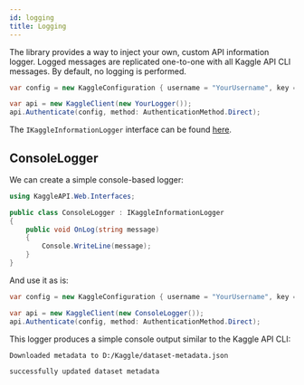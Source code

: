 ```yaml
---
id: logging
title: Logging
---
```


The library provides a way to inject your own, custom API information logger. Logged messages are replicated one-to-one with all Kaggle API CLI messages. By default, no logging is performed.

```csharp
var config = new KaggleConfiguration { username = "YourUsername", key = "YourKey" };

var api = new KaggleClient(new YourLogger());
api.Authenticate(config, method: AuthenticationMethod.Direct);
```

The `IKaggleInformationLogger` interface can be found [here](https://github.com/PetterPet01/KagglAPI-NET/blob/master/KagglAPI.Web/Interfaces/IKaggleInformationLogger.cs).

## ConsoleLogger

We can create a simple console-based logger:

```csharp
using KaggleAPI.Web.Interfaces;

public class ConsoleLogger : IKaggleInformationLogger
{
    public void OnLog(string message)
    {
        Console.WriteLine(message);
    }
}
```

And use it as is:

```csharp
var config = new KaggleConfiguration { username = "YourUsername", key = "YourKey" };

var api = new KaggleClient(new ConsoleLogger());
api.Authenticate(config, method: AuthenticationMethod.Direct);
```

This logger produces a simple console output similar to the Kaggle API CLI:

```text
Downloaded metadata to D:/Kaggle/dataset-metadata.json

successfully updated dataset metadata
```
